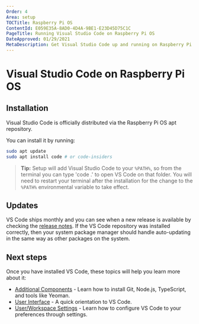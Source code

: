```yaml
---
Order: 4
Area: setup
TOCTitle: Raspberry Pi OS
ContentId: E059E35A-8AD0-4D4A-9BE1-E23D45D75C1C
PageTitle: Running Visual Studio Code on Raspberry Pi OS
DateApproved: 01/29/2021
MetaDescription: Get Visual Studio Code up and running on Raspberry Pi OS.
---
```

# Visual Studio Code on Raspberry Pi OS

## Installation

Visual Studio Code is officially distributed via the Raspberry Pi OS apt repository.

You can install it by running:

```bash
sudo apt update
sudo apt install code # or code-insiders
```

>**Tip:** Setup will add Visual Studio Code to your `%PATH%`, so from the terminal you can type 'code .' to open VS Code on that folder. You will need to restart your terminal after the installation for the change to the `%PATH%` environmental variable to take effect.

## Updates

VS Code ships monthly and you can see when a new release is available by checking the [release notes](/updates). If the VS Code repository was installed correctly, then your system package manager should handle auto-updating in the same way as other packages on the system.

## Next steps

Once you have installed VS Code, these topics will help you learn more about it:

* [Additional Components](/docs/setup/additional-components.md) - Learn how to install Git, Node.js, TypeScript, and tools like Yeoman.
* [User Interface](/docs/getstarted/userinterface.md) - A quick orientation to VS Code.
* [User/Workspace Settings](/docs/getstarted/settings.md) - Learn how to configure VS Code to your preferences through settings.
